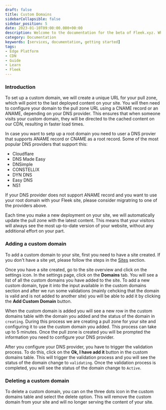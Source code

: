 ```yaml
---
draft: false
title: Custom Domains
sidebarCollapsible: false
sidebar_position: 5
date: 2023-01-10T09:00:00.000+00:00
description: Welcome to the documentation for the beta of Fleek.xyz. Whether you are an expert or an absolute beginner, you'll find your answers here..
category: Documentation
keywords: [services, documentation, getting started]
tags:
- Edge Platform
- CDN
- Guide
- Learn
- Fleek
---
```


### Introduction

To set up a custom domain, we will create a unique URL for your pull zone, which will point to the last deployed content on your site. You will then need to configure your domain to the pull zone URL using a CNAME record or an ANAME, depending on your DNS provider. This ensures that when someone visits your custom domain, they will be directed to the cached content on our CDN, resulting in faster load times.

In case you want to setp up a root domain you need to user a DNS provier that supports ANAME record or CNAME as a root record. Some of the most popular DNS providers that support this:

- Cloudflare
- DNS Made Easy
- DNSimple
- CONSTELLIX
- DYN DNS
- Easy DNS
- NS1

If your DNS provider does not support ANAME record and you want to use your root domain with your Fleek site, please consider migratring to one of the providers above.

Each time you make a new deployment on your site, we will automatically update the pull zone with the latest content. This means that your visitors will always see the most up-to-date version of your website, without any additional effort on your part.

### Adding a custom domain

To add a custom domain to your site, first you need to have a site created. If you don't have a site yet, please follow the steps in the [Sites](/docs/sites) section.

Once you have a site created, go to the site overview and click on the settings icon. In the settings page, click on the **Domains** tab. You will see a list of all the custom domains you have added to the site. To add a new custom domain, type it into the input available in the custom domains section and after we run some validations (mainly cehcking that the domain is valid and is not added to another site) you will be able to add it by clicking the **Add Custom Domain** button.

When the custom domain is added you will see a new row in the custom domains table with the domain you added and the status of the domain in `creating`. During this process we are creating a pull zone for your site and configuring it to use the custom domain you added. This process can take up to 5 minutes. Once the pull zone is created you will be prompted the information you need to configure your DNS provider.

After you configure your DNS provider, you have to trigger the validation process. To do this, click on the **Ok, I have add it** button in the custom domains table. This will trigger the validation process and you will see the status of the domain change to `validating`. Once the validation process is completed, you will see the status of the domain change to `Active`.

### Deleting a custom domain

To delete a custom domain, you can on the three dots icon in the custom domains table and select the delete option. This will remove the custom domain from your site and will no longer serving the content of your site.


